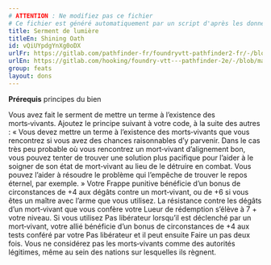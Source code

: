 ```yaml
---
# ATTENTION : Ne modifiez pas ce fichier
# Ce fichier est généré automatiquement par un script d'après les données du module Foundry VTT officiel et de sa traduction
title: Serment de lumière
titleEn: Shining Oath
id: vQiUYpdgYnXg0oDX
urlFr: https://gitlab.com/pathfinder-fr/foundryvtt-pathfinder2-fr/-/blob/master/data/feats/vQiUYpdgYnXg0oDX.htm
urlEn: https://gitlab.com/hooking/foundry-vtt---pathfinder-2e/-/blob/master/packs/data/feats.db/shining-oath.json
group: feats
layout: dons
---
```

**Prérequis** principes du bien

Vous avez fait le serment de mettre un terme à l’existence des morts‑vivants. Ajoutez le principe suivant à votre code, à la suite des autres : « Vous devez mettre un terme à l’existence des morts‑vivants que vous rencontrez si vous avez des chances raisonnables d’y parvenir. Dans le cas très peu probable où vous rencontrez un mort‑vivant d’alignement bon, vous pouvez tenter de trouver une solution plus pacifique pour l’aider à le soigner de son état de mort‑vivant au lieu de le détruire en combat. Vous pouvez l’aider à résoudre le problème qui l’empêche de trouver le repos éternel, par exemple. » Votre Frappe punitive bénéficie d’un bonus de circonstances de +4 aux dégâts contre un mort‑vivant, ou de +6 si vous êtes un maître avec l’arme que vous utilisez. La résistance contre les dégâts d’un mort‑vivant que vous confère votre Lueur de rédemption s’élève à 7 + votre niveau. Si vous utilisez Pas libérateur lorsqu’il est déclenché par un mort‑vivant, votre allié bénéficie d’un bonus de circonstances de +4 aux tests conféré par votre Pas libérateur et il peut ensuite Faire un pas deux fois. Vous ne considérez pas les morts‑vivants comme des autorités légitimes, même au sein des nations sur lesquelles ils règnent.


